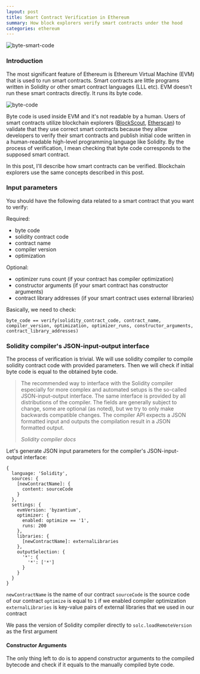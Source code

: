 ```yaml
---
layout: post
title: Smart Contract Verification in Ethereum
summary: How block explorers verify smart contracts under the hood
categories: ethereum
---
```


![byte-smart-code](https://i.imgur.com/HbC7HFa.jpg)

### Introduction

The most significant feature of Ethereum is Ethereum Virtual Machine (EVM) that is used to run smart contracts. Smart contracts are little programs written in Solidity or other smart contract languages (LLL etc). EVM doesn't run these smart contracts directly. It runs its byte code.

![byte-code](https://i.imgur.com/MbxuGMd.jpg)

Byte code is used inside EVM and it's not readable by a human. Users of smart contracts utilize blockchain explorers ([BlockScout](https://blockscout.com), [Etherscan](https://etherscan.io/)) to validate that they use correct smart contracts because they allow developers to verify their smart contracts and publish initial code written in a human-readable high-level programming language like Solidity. By the process of verification, I mean checking that byte code corresponds to the supposed smart contract.

In this post, I'll describe how smart contracts can be verified. Blockchain explorers use the same concepts described in this post.

### Input parameters

You should have the following data related to a smart contract that you want to verify:

Required:
- byte code
- solidity contract code
- contract name
- compiler version
- optimization

Optional:
- optimizer runs count (if your contract has compiler optimization)
- constructor arguments (if your smart contract has constructor arguments)
- contract library addresses (if your smart contract uses external libraries)

Basically, we need to check:

`byte_code == verify(solidity_contract_code, contract_name, compiler_version, optimization, optimizer_runs, constructor_arguments, contract_library_addresses)`


### Solidity compiler's JSON-input-output interface

The process of verification is trivial. We will use solidity compiler to compile solidity contract code with provided parameters. Then we will check if initial byte code is equal to the obtained byte code.

<blockquote>
  <p>
The recommended way to interface with the Solidity compiler especially for more complex and automated setups is the so-called JSON-input-output interface. The same interface is provided by all distributions of the compiler.
The fields are generally subject to change, some are optional (as noted), but we try to only make backwards compatible changes.
The compiler API expects a JSON formatted input and outputs the compilation result in a JSON formatted output.
  </p>
  <footer><cite title="Solidity compiler docs">Solidity compiler docs</cite></footer>
</blockquote>

Let's generate JSON input parameters for the compiler's JSON-input-output interface:

```
{
  language: 'Solidity',
  sources: {
    [newContractName]: {
      content: sourceCode
    }
  },
  settings: {
    evmVersion: 'byzantium',
    optimizer: {
      enabled: optimize == '1',
      runs: 200
    },
    libraries: {
      [newContractName]: externalLibraries
    },
    outputSelection: {
      '*': {
        '*': ['*']
      }
    }
  }
}
```

`newContractName` is the name of our contract
`sourceCode` is the source code of our contract
`optimize` is equal to `1` if we enabled compiler optimization
`externalLibraries` is key-value pairs of external libraries that we used in our contract


We pass the version of Solidity compiler directly to `solc.loadRemoteVersion` as the first argument

#### Constructor Arguments

The only thing left to do is to append constructor arguments to the compiled bytecode and check if it equals to the manually compiled byte code.
